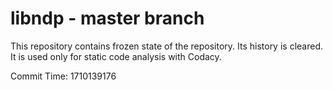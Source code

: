 # libndp - master branch

This repository contains frozen state of the repository.
Its history is cleared. It is used only for static code
analysis with Codacy.

Commit Time: 1710139176